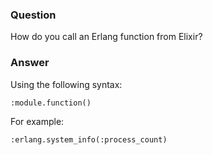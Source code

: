 ### Question
How do you call an Erlang function from Elixir?


### Answer
Using the following syntax:

    :module.function()

For example:

    :erlang.system_info(:process_count)


